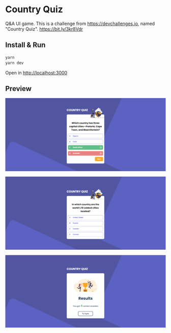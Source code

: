 # Country Quiz

Q&A UI game. This is a challenge from <https://devchallenges.io>, named "Country Quiz". <https://bit.ly/3kr8Vdr>

## Install & Run

```sh
yarn
yarn dev
```

Open in <http://localhost:3000>

## Preview

![p1](/pictures/answer.png)

![p2](/pictures/question.png)

![p3](/pictures/result.png)
